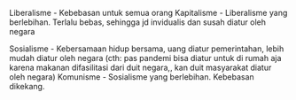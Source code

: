 Liberalisme - Kebebasan untuk semua orang
Kapitalisme - Liberalisme yang berlebihan. Terlalu bebas, sehingga jd invidualis dan susah diatur oleh negara

Sosialisme - Kebersamaan hidup bersama, uang diatur pemerintahan, lebih mudah diatur oleh negara (cth: pas pandemi bisa diatur untuk di rumah aja karena makanan difasilitasi dari duit negara,, kan duit masyarakat diatur oleh negara)
Komunisme - Sosialisme yang berlebihan. Kebebasan dikekang. 

